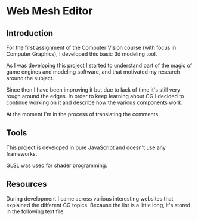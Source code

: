 # Web Mesh Editor

## Introduction

For the first assignment of the Computer Vision course (with focus in Computer Graphics), I developed this basic 3d modeling tool. 

As I was developing this project I started to understand part of the magic of game engines and modeling software, and that motivated my research around the subject.

Since then I have been improving it but due to lack of time it's still very rough around the edges. In order to keep learning about CG I decided to continue working on it and describe how the various components work. 

At the moment I'm in the process of translating the comments.

## Tools

This project is developed in pure JavaScript and doesn't use any frameworks.

GLSL was used for shader programming.

## Resources

During development I came across various interesting websites that explained the different CG topics. Because the list is a little long, it's stored in the following text file: 









